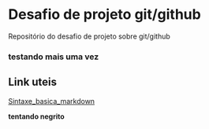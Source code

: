 # Desafio de projeto git/github
Repositório do desafio de projeto sobre git/github

### testando mais uma vez


## Link uteis
[Sintaxe_basica_markdown](https://www.markdownguide.org)



**tentando negrito**
 

